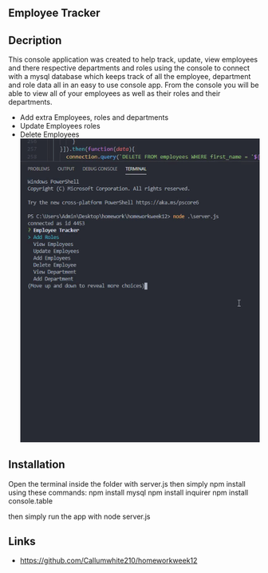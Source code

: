 ## Employee Tracker ##

## Decription ## 
This console application was created to help track, update, view employees and there respective departments and roles using the console to connect with a mysql database which keeps track of all 
the employee, department and role data all in an easy to use console app.
From the console you will be able to view all of your employees as well as their roles and their departments.
* Add extra Employees, roles and departments
* Update Employees roles
* Delete Employees
![Demo](./demo.gif)
## Installation ##

Open the terminal inside the folder with server.js then simply npm install using these commands:
npm install mysql
npm install inquirer
npm install console.table

then simply run the app with node server.js

## Links ##

* https://github.com/Callumwhite210/homeworkweek12
